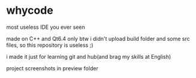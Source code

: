 # whycode
most useless IDE you ever seen

made on C++ and Qt6.4 only
btw i didn't upload build folder and some src files, so this repository is useless ;)

i made it just for learning git and hub(and brag my skills at English)

project screenshots in preview folder
